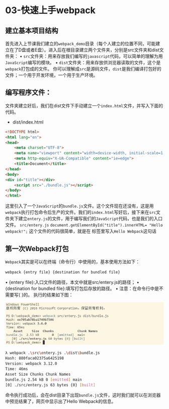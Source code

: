# 03-快速上手webpack

## 建立基本项目结构

首先进入上节课我们建立的`webpack_demo`目录（每个人建立的位置不同，可能建立在了D盘或者E盘）。进入后在根目录建立两个文件夹，分别是src文件夹和dist文件夹：
• `src`文件夹：用来存放我们编写的`javascript`代码，可以简单的理解为用`JavaScript`编写的模块。
• `dist`文件夹：用来存放供浏览器读取的文件，这个是`webpack`打包成的文件。
你可以理解成`src`是源码文件，`dist`是我们编译打包好的文件；一个用于开发环境，一个用于生产环境。

## 编写程序文件：
文件夹建立好后，我们在dist文件下手动建立一个`index.html`文件，并写入下面的代码。

- dist/index.html

```html
<!DOCTYPE html>
<html lang="en">
<head>
    <meta charset="UTF-8">
    <meta name="viewport" content="width=device-width, initial-scale=1.0">
    <meta http-equiv="X-UA-Compatible" content="ie=edge">
    <title>Document</title>
</head>
<body>
<div id="title"></div>
    <script src="./bundle.js"></script>
</body>
</html>
``` 

这里引入了一个`JavaScript`的`bundle.js`文件。这个文件现在还没有，这是用`webpack`执行打包命令后生产的文件。我们的`index.html`写好后，接下来在`src`文件夹下建立`entery.js`的文件，用于编写我们的`JavaScript`代码，也是我们的入口文件。
`src/entery.js`
`document.getElementById("title").innerHTML= "Hello webpack!";`
这个文件的代码很简单，就是在
标签里写入`Hello Webpack`这句话
 


## 第一次Webpack打包
`Webpack`其实是可以在终端（命令行）中使用的，基本使用方法如下：

`webpack {entry file} {destination for bundled file}`

• {entery file}:入口文件的路径，本文中就是src/entery.js的路径；
• {destination for bundled file}:填写打包后存放的路径。
• 注意：在命令行中是不需要写{ }的。
执行的结果如下图：

![mTnMBFrhVQQBd3EhJ5rQ.png][1]
```bash 
λ webpack .\src\entery.js .\dist\bundle.js
Hash: 880faca02375a6425198
Version: webpack 3.12.0
Time: 46ms
Asset Size Chunks Chunk Names
bundle.js 2.54 kB 0 [emitted] main
[0] ./src/entery.js 63 bytes {0} [built]
```

命令执行成功后，会在dist目录下出现`bundle.js`文件，这时我们就可以在浏览器中预览结果了，网页中显示出了Hello Webpack的信息。
 



  [1]: /images/webpack3/webpack02_01.png